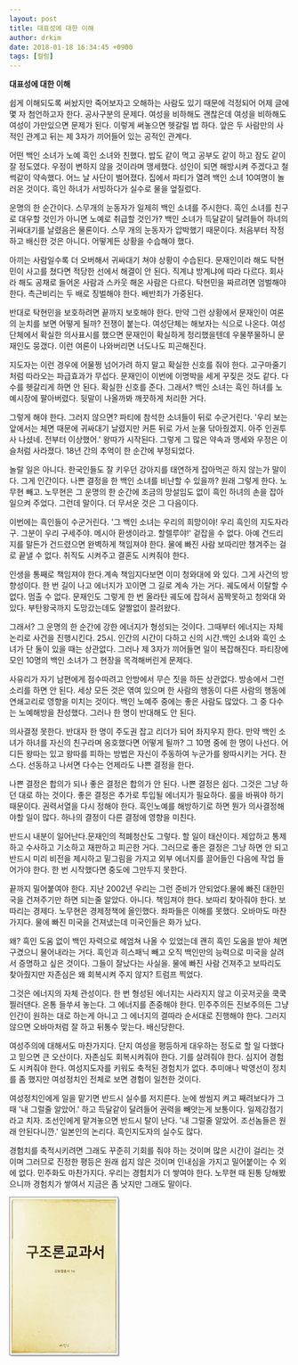 ```yaml
---
layout: post
title: 대표성에 대한 이해
author: drkim
date: 2018-01-18 16:34:45 +0900
tags: [컬럼]
---
```

**대표성에 대한 이해**



쉽게 이해되도록 써놨지만 죽어보자고 오해하는 사람도 있기 때문에 걱정되어 어제 글에 몇 자 첨언하고자 한다. 공사구분의 문제다. 여성을 비하해도 괜찮은데 여성을 비하해도 여성이 가만있으면 문제가 된다. 이렇게 써놓으면 헷갈릴 법 하다. 앞은 두 사람만의 사적인 관계고 뒤는 제 3자가 끼어들어 있는 공적인 관계다.

  


어떤 백인 소녀가 노예 흑인 소녀와 친했다. 밥도 같이 먹고 공부도 같이 하고 잠도 같이 잘 정도였다. 우정이 변하지 않을 것이라며 맹세했다. 성인이 되면 해방시켜 주겠다고 철썩같이 약속했다. 어느 날 사단이 벌어졌다. 집에서 파티가 열려 백인 소녀 10여명이 놀러온 것이다. 흑인 하녀가 서빙하다가 실수로 물을 엎질렀다. 

  


운명의 한 순간이다. 스무개의 눈동자가 일제히 백인 소녀를 주시한다. 흑인 소녀를 친구로 대우할 것인가 아니면 노예로 취급할 것인가? 백인 소녀가 득달같이 달려들어 하녀의 귀싸대기를 날렸음은 물론이다. 스무 개의 눈동자가 압박했기 때문이다. 처음부터 작정하고 배신한 것은 아니다. 어떻게든 상황을 수습해야 했다. 

  


아끼는 사람일수록 더 오버해서 귀싸대기 쳐야 상황이 수습된다. 문재인이라 해도 탁현민이 사고를 쳤다면 적당한 선에서 해결이 안 된다. 직계냐 방계냐에 따라 다르다. 회사라 해도 공채로 들어온 사람과 스카웃 해온 사람은 다르다. 탁현민을 짜르려면 엄벌해야 한다. 측근비리는 두 배로 징벌해야 한다. 배반죄가 가중된다.

  


반대로 탁현민을 보호하려면 끝까지 보호해야 한다. 만약 그런 상황에서 문재인이 여론의 눈치를 보면 어떻게 될까? 전쟁이 붙는다. 여성단체는 해보자는 식으로 나온다. 여성단체에서 확실한 의사표시를 했으면 문재인이 확실하게 정리했을텐데 우물쭈물하니 문재인도 뭉갰다. 이런 여론이 나와버리면 너도나도 피곤해진다. 

  


지도자는 이런 경우에 어물쩡 넘어가려 하지 말고 확실한 신호를 줘야 한다. 고구마줄기처럼 따라오는 파급효과가 무섭다. 문재인이 이번에 이명박을 세게 꾸짖은 것도 같다. 다수를 헷갈리게 하면 안 된다. 확실한 신호를 준다. 그래서? 백인 소녀는 흑인 하녀를 노예시장에 팔아버렸다. 뒷말이 나올까봐 깨끗하게 처리한 거다. 

  


그렇게 해야 한다. 그러지 않으면? 파티에 참석한 소녀들이 뒤로 수군거린다. '우리 보는 앞에서는 체면 때문에 귀싸대기 날렸지만 커튼 뒤로 가서 눈물 닦아줬겠지. 아주 인권투사 나셨네. 전부터 이상했어.' 왕따가 시작된다. 그렇게 그 많은 약속과 맹세와 우정은 이슬처럼 사라졌다. 18년 간의 추억이 한 순간에 부정되었다. 

  


놀랄 일은 아니다. 한국인들도 잘 키우던 강아지를 태연하게 잡아먹곤 하지 않는가 말이다. 그게 인간이다. 나쁜 결정을 한 백인 소녀를 비난할 수 있을까? 원래 그렇게 한다. 노무현 빼고. 노무현은 그 운명의 한 순간에 조금의 망설임도 없이 흑인 하녀의 손을 잡아 일으켜 주었다. 그런데 말이다. 더 무서운 것은 그 다음이다. 

  


이번에는 흑인들이 수군거린다. '그 백인 소녀는 우리의 희망이야! 우리 흑인의 지도자라구. 그분이 우리 구세주야. 메시아 환생이라고. 할렐루야!' 겉잡을 수 없다. 아예 건드리지를 말든가 건드렸으면 완벽하게 책임져야 한다. 물에 빠진 사람 보따리만 챙겨주는 걸로 끝낼 수 없다. 취직도 시켜주고 결혼도 시켜줘야 한다.

  


인생을 통째로 책임져야 한다.계속 책임지다보면 이미 청와대에 와 있다. 그게 사건의 방향성이다. 한 번 길이 나고 에너지가 꼬이면 그 길로 계속 가는 거다. 궤도에서 이탈할 수 없다. 멈출 수 없다. 문재인도 그렇게 한 번 올라탄 궤도에 잡혀서 꼼짝못하고 청와대 와 있다. 부탄왕국까지 도망갔는데도 얄짤없이 끌려왔다.

  


그래서? 그 운명의 한 순간에 강한 에너지가 형성되는 것이다. 그때부터 에너지는 자체논리로 사건을 진행시킨다. 25시. 인간의 시간이 다하고 신의 시간.백인 소녀와 흑인 소녀가 단 둘이 있을 때는 상관없다. 그러나 제 3자가 끼어들면 일이 복잡해진다. 파티장에 모인 10명의 백인 소녀가 그 현장을 목격해버린게 문제다.

  


사유리가 자기 남편에게 점수따려고 안방에서 무슨 짓을 하든 상관없다. 방송에서 그런 소리를 하면 안 된다. 세상 모든 것은 엮여 있으며 한 사람의 행동이 다른 사람의 행동에 연쇄고리로 영향을 미치는 것이다. 백인 노예주 중에는 좋은 사람도 많았다. 그 중 다수는 노예해방을 찬성했다. 그러나 한 명이 반대해도 안 된다.

  


의사결정 못한다. 반대자 한 명이 주도권 잡고 리더가 되어 좌지우지 한다. 만약 백인 소녀가 하녀를 자신의 친구라며 옹호했다면 어떻게 될까? 그 10명 중에 한 명이 나선다. 어디든 왕따는 있고 왕따를 피하는 방법은 자신이 주동하여 누군가를 왕따시키는 거다. 찬스다. 선동하고 나서면 다수는 언제라도 나쁜 결정을 한다. 

  


나쁜 결정은 합의가 되나 좋은 결정은 합의가 안 된다. 나쁜 결정은 쉽다. 그것은 그냥 하던 대로 하는 것이다. 좋은 결정은 추가로 투입될 에너지가 필요하다. 룰을 바꿔야 하기 때문이다. 권력서열을 다시 정해야 한다. 흑인노예를 해방하기로 하면 뭔가 의사결정해야할 일이 많다. 하나의 결정이 다른 결정에 영향을 미친다.

  


반드시 내분이 일어난다.문재인의 적폐청산도 그렇다. 할 일이 태산이다. 제압하고 통제하고 수사하고 기소하고 재판하고 피곤한 거다. 그러므로 좋은 결정은 그냥 하면 안 되고 반드시 미리 비전을 제시하고 밑그림을 가지고 외부 에너지를 끌어들인 다음에 작업 들어가야 한다. 한 번 시작했다면 중도에 그만두지 못한다.

  


끝까지 밀어붙여야 한다. 지난 2002년 우리는 그런 준비가 안되었다.물에 빠진 대한민국을 건져주기만 하면 되는줄 알았다. 아니다. 책임져야 한다. 보따리 찾아줘야 한다. 보따리는 경제다. 노무현은 경제정책에 올인했다. 좌파들은 이해를 못했다. 오바마도 마찬가지다. 물에 빠진 미국을 건져냈는데 미국인들은 화가 났다.

  


왜? 흑인 도움 없이 백인 자력으로 헤엄쳐 나올 수 있었는데 괜히 흑인 도움을 받아 체면 구겼으니 물어내라는 거다. 흑인과 히스패닉 빼고 오직 백인만의 능력으로 미국을 살려서 증명하고 싶은 것이다. 그들이 잘났다는 사실을. 물에 빠진 사람 건져주고 보따리도 찾아줬지만 자존심은 왜 회복시켜 주지 않지? 트럼프 찍었다.

  


그것은 에너지의 자체 관성이다. 한 번 형성된 에너지는 사라지지 않고 이곳저곳을 쿡쿡 찔러댄다. 온통 들쑤셔 놓는다. 그 에너지를 존중해야 한다. 민주주의든 진보주의든 그냥 인간이 원하는 대로 하는게 아니고 그 에너지의 결따라 순서대로 진행해야 한다. 그러지 않으면 오바마처럼 잘 하고 뒤통수 맞는다. 배신당한다.

  


여성주의에 대해서도 마찬가지다. 단지 여성을 평등하게 대우하는 정도로 할 일 다했다고 믿으면 큰 오산이다. 자존심도 회복시켜줘야 한다. 기를 살려줘야 한다. 심지어 경험도 시켜줘야 한다. 여성지도자를 키워도 축적된 경험치가 없다. 추미애나 박영선이 정치를 좀 했지만 여성정치인 전체로 보면 경험이 일천한 것이다.

  


여성정치인에게 일을 맡기면 반드시 실수를 저지른다. 눈에 쌍씸지 켜고 째려보다가 그때 '내 그럴줄 알았어.' 하고 득달같이 달려들어 권력을 빼앗는게 보통이다. 일제강점기라고 치자. 조선인에게 맡겨놓으면 반드시 탈이 난다. '내 그럴줄 알았어. 조선놈들은 원래 안된다니깐.' 일본인의 논리다. 흑인지도자의 실수도 많다.

  


경험치를 축적시키려면 그래도 꾸준히 기회를 줘야 하는 것이며 많은 시간이 걸리는 것이며 그러므로 진정한 평등은 원래 쉽지 않은 것이며 인내심을 가지고 밀어붙이는 수 외에 없다. 민주화도 마찬가지다. 우리는 경험치가 더 쌓여야 한다. 노무현 때 된통 당해봤으니까 경험치가 쌓여서 지금은 좀 낫지만 그래도 말이다.

  


![](/files/attach/images/198/162/923/0.jpg)